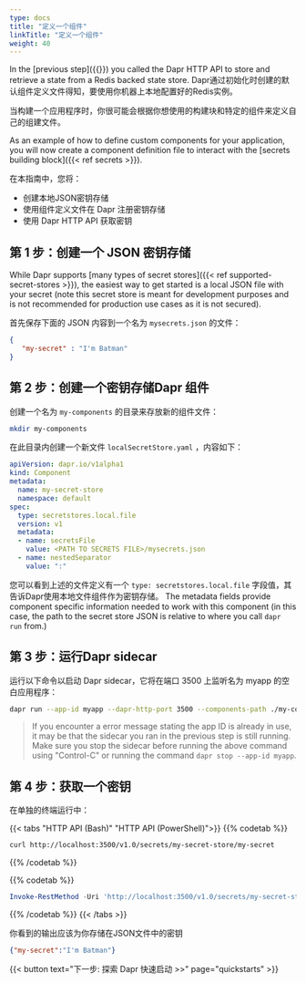 ```yaml
---
type: docs
title: "定义一个组件"
linkTitle: "定义一个组件"
weight: 40
---
```


In the [previous step]({{<ref get-started-api.md>}}) you called the Dapr HTTP API to store and retrieve a state from a Redis backed state store. Dapr通过初始化时创建的默认组件定义文件得知，要使用你机器上本地配置好的Redis实例。

当构建一个应用程序时，你很可能会根据你想使用的构建块和特定的组件来定义自己的组建文件。

As an example of how to define custom components for your application, you will now create a component definition file to interact with the [secrets building block]({{< ref secrets >}}).

在本指南中，您将：
- 创建本地JSON密钥存储
- 使用组件定义文件在 Dapr 注册密钥存储
- 使用 Dapr HTTP API 获取密钥

## 第 1 步：创建一个 JSON 密钥存储

While Dapr supports [many types of secret stores]({{< ref supported-secret-stores >}}), the easiest way to get started is a local JSON file with your secret (note this secret store is meant for development purposes and is not recommended for production use cases as it is not secured).

首先保存下面的 JSON 内容到一个名为 `mysecrets.json` 的文件：

```json
{
   "my-secret" : "I'm Batman"
}
```

## 第 2 步：创建一个密钥存储Dapr 组件

创建一个名为 `my-components` 的目录来存放新的组件文件：

```bash
mkdir my-components
```

在此目录内创建一个新文件 `localSecretStore.yaml` ，内容如下：


```yaml
apiVersion: dapr.io/v1alpha1
kind: Component
metadata:
  name: my-secret-store
  namespace: default
spec:
  type: secretstores.local.file
  version: v1
  metadata:
  - name: secretsFile
    value: <PATH TO SECRETS FILE>/mysecrets.json
  - name: nestedSeparator
    value: ":"
```

您可以看到上述的文件定义有一个 `type: secretstores.local.file` 字段值，其告诉Dapr使用本地文件组件作为密钥存储。 The metadata fields provide component specific information needed to work with this component (in this case, the path to the secret store JSON is relative to where you call `dapr run` from.)

## 第 3 步：运行Dapr sidecar

运行以下命令以启动 Dapr sidecar，它将在端口 3500 上监听名为 myapp 的空白应用程序：

```bash
dapr run --app-id myapp --dapr-http-port 3500 --components-path ./my-components
```

> If you encounter a error message stating the app ID is already in use, it may be that the sidecar you ran in the previous step is still running. Make sure you stop the sidecar before running the above command using "Control-C" or running the command `dapr stop --app-id myapp`.

## 第 4 步：获取一个密钥

在单独的终端运行中：

{{< tabs "HTTP API (Bash)" "HTTP API (PowerShell)">}}
{{% codetab %}}

```bash
curl http://localhost:3500/v1.0/secrets/my-secret-store/my-secret
```
{{% /codetab %}}

{{% codetab %}}
```powershell
Invoke-RestMethod -Uri 'http://localhost:3500/v1.0/secrets/my-secret-store/my-secret'
```
{{% /codetab %}}
{{< /tabs >}}

你看到的输出应该为你存储在JSON文件中的密钥

```json
{"my-secret":"I'm Batman"}
```

{{< button text="下一步: 探索 Dapr 快速启动 >>" page="quickstarts" >}}
